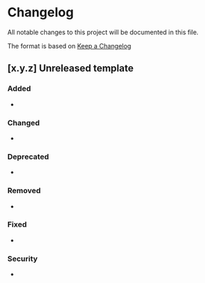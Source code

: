 # Changelog

All notable changes to this project will be documented in this file.

The format is based on [Keep a Changelog](https://keepachangelog.com/en/1.0.0/)

## [x.y.z] Unreleased template

### Added
-

### Changed
-

### Deprecated
-

### Removed
-

### Fixed
-

### Security
-
